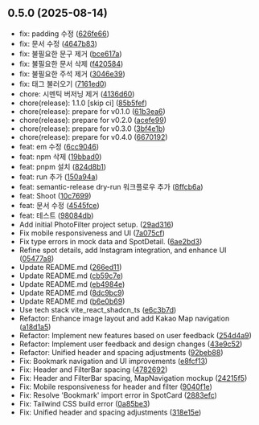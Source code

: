 ## 0.5.0 (2025-08-14)

* fix: padding 수정 ([626fe66](https://github.com/mlnwns/snap-spot-journey/commit/626fe66))
* fix: 문서 수정 ([4647b83](https://github.com/mlnwns/snap-spot-journey/commit/4647b83))
* fix: 불필요한 문구 제거 ([bce617a](https://github.com/mlnwns/snap-spot-journey/commit/bce617a))
* fix: 불필요한 문서 삭제 ([f420584](https://github.com/mlnwns/snap-spot-journey/commit/f420584))
* fix: 불필요한 주석 제거 ([3046e39](https://github.com/mlnwns/snap-spot-journey/commit/3046e39))
* fix: 태그 불러오기 ([7161ed0](https://github.com/mlnwns/snap-spot-journey/commit/7161ed0))
* chore: 시멘틱 버저닝 제거 ([4136d60](https://github.com/mlnwns/snap-spot-journey/commit/4136d60))
* chore(release): 1.1.0 [skip ci] ([85b5fef](https://github.com/mlnwns/snap-spot-journey/commit/85b5fef))
* chore(release): prepare for v0.1.0 ([61b3ea6](https://github.com/mlnwns/snap-spot-journey/commit/61b3ea6))
* chore(release): prepare for v0.2.0 ([acefe99](https://github.com/mlnwns/snap-spot-journey/commit/acefe99))
* chore(release): prepare for v0.3.0 ([3bf4e1b](https://github.com/mlnwns/snap-spot-journey/commit/3bf4e1b))
* chore(release): prepare for v0.4.0 ([6670192](https://github.com/mlnwns/snap-spot-journey/commit/6670192))
* feat: em 수정 ([6cc9046](https://github.com/mlnwns/snap-spot-journey/commit/6cc9046))
* feat: npm 삭제 ([19bbad0](https://github.com/mlnwns/snap-spot-journey/commit/19bbad0))
* feat: pnpm 설치 ([824d8b1](https://github.com/mlnwns/snap-spot-journey/commit/824d8b1))
* feat: run 추가 ([150a94a](https://github.com/mlnwns/snap-spot-journey/commit/150a94a))
* feat: semantic-release dry-run 워크플로우 추가 ([8ffcb6a](https://github.com/mlnwns/snap-spot-journey/commit/8ffcb6a))
* feat: Shoot ([10c7699](https://github.com/mlnwns/snap-spot-journey/commit/10c7699))
* feat: 문서 수정 ([4545fce](https://github.com/mlnwns/snap-spot-journey/commit/4545fce))
* feat: 테스트 ([98084db](https://github.com/mlnwns/snap-spot-journey/commit/98084db))
* Add initial PhotoFilter project setup. ([29ad316](https://github.com/mlnwns/snap-spot-journey/commit/29ad316))
* Fix mobile responsiveness and UI ([7a075cf](https://github.com/mlnwns/snap-spot-journey/commit/7a075cf))
* Fix type errors in mock data and SpotDetail. ([6ae2bd3](https://github.com/mlnwns/snap-spot-journey/commit/6ae2bd3))
* Refine spot details, add Instagram integration, and enhance UI ([05477a8](https://github.com/mlnwns/snap-spot-journey/commit/05477a8))
* Update README.md ([266ed11](https://github.com/mlnwns/snap-spot-journey/commit/266ed11))
* Update README.md ([cb59c7e](https://github.com/mlnwns/snap-spot-journey/commit/cb59c7e))
* Update README.md ([eb4984e](https://github.com/mlnwns/snap-spot-journey/commit/eb4984e))
* Update README.md ([8dc9bc9](https://github.com/mlnwns/snap-spot-journey/commit/8dc9bc9))
* Update README.md ([b6e0b69](https://github.com/mlnwns/snap-spot-journey/commit/b6e0b69))
* Use tech stack vite_react_shadcn_ts ([e6c3b7d](https://github.com/mlnwns/snap-spot-journey/commit/e6c3b7d))
* Refactor: Enhance image layout and add Kakao Map navigation ([a18d1a5](https://github.com/mlnwns/snap-spot-journey/commit/a18d1a5))
* Refactor: Implement new features based on user feedback ([254d4a9](https://github.com/mlnwns/snap-spot-journey/commit/254d4a9))
* Refactor: Implement user feedback and design changes ([43e9c52](https://github.com/mlnwns/snap-spot-journey/commit/43e9c52))
* Refactor: Unified header and spacing adjustments ([92beb88](https://github.com/mlnwns/snap-spot-journey/commit/92beb88))
* Fix: Bookmark navigation and UI improvements ([e8fcf13](https://github.com/mlnwns/snap-spot-journey/commit/e8fcf13))
* Fix: Header and FilterBar spacing ([4782692](https://github.com/mlnwns/snap-spot-journey/commit/4782692))
* Fix: Header and FilterBar spacing, MapNavigation mockup ([24215f5](https://github.com/mlnwns/snap-spot-journey/commit/24215f5))
* Fix: Mobile responsiveness for header and filter ([9040f1e](https://github.com/mlnwns/snap-spot-journey/commit/9040f1e))
* Fix: Resolve 'Bookmark' import error in SpotCard ([2883efc](https://github.com/mlnwns/snap-spot-journey/commit/2883efc))
* Fix: Tailwind CSS build error ([0a85be3](https://github.com/mlnwns/snap-spot-journey/commit/0a85be3))
* Fix: Unified header and spacing adjustments ([318e15e](https://github.com/mlnwns/snap-spot-journey/commit/318e15e))



